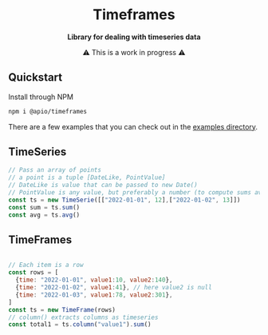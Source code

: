 
<h1  align="center">Timeframes</h1>

<p align="center">
  <strong>Library for dealing with timeseries data</strong>
  <div align="center"> ⚠️ This is a work in progress ⚠</div>
</p>


## Quickstart

Install through NPM
```bash
npm i @apio/timeframes
```

There are a few examples that you can check out in the [examples directory](https://github.com/fatmatto/timeframes/tree/main/examples).

## TimeSeries

```javascript
// Pass an array of points
// a point is a tuple [DateLike, PointValue]
// DateLike is value that can be passed to new Date()
// PointValue is any value, but preferably a number (to compute sums averages ecc)
const ts = new TimeSerie([["2022-01-01", 12],["2022-01-02", 13]])
const sum = ts.sum()
const avg = ts.avg()
```


## TimeFrames

```javascript

// Each item is a row
const rows = [
  {time: "2022-01-01", value1:10, value2:140},
  {time: "2022-01-02", value1:41}, // here value2 is null
  {time: "2022-01-03", value1:78, value2:301},
]
const ts = new TimeFrame(rows)
// column() extracts columns as timeseries
const total1 = ts.column("value1").sum()
```
